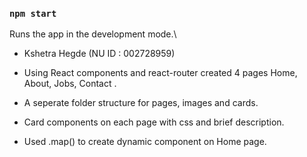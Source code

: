 
### `npm start`

Runs the app in the development mode.\


- Kshetra Hegde (NU ID : 002728959)

- Using React components and react-router created 4 pages Home, About, Jobs, Contact .
- A seperate folder structure for pages, images and cards.
- Card components on each page with css and brief description.
- Used .map() to create dynamic component on Home page.
